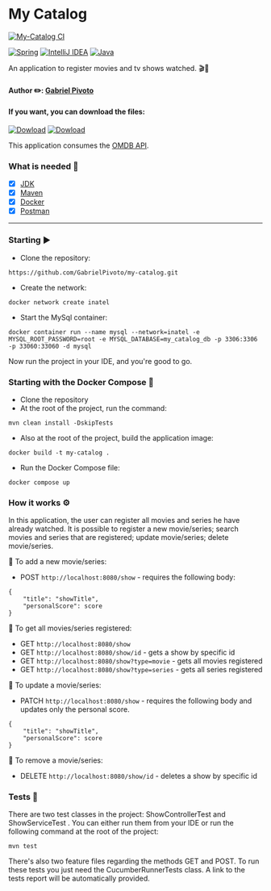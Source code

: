 # My Catalog

[![My-Catalog CI](https://github.com/GabrielPivoto/my-catalog/actions/workflows/build.yml/badge.svg)](https://github.com/GabrielPivoto/my-catalog/actions/workflows/build.yml)

[![Spring](https://img.shields.io/badge/spring-%236DB33F.svg?style=for-the-badge&logo=spring&logoColor=white)](https://spring.io/projects/spring-boot)
[![IntelliJ IDEA](https://img.shields.io/badge/IntelliJIDEA-000000.svg?style=for-the-badge&logo=intellij-idea&logoColor=white)](https://www.jetbrains.com/idea/)
[![Java](https://img.shields.io/badge/java-%23ED8B00.svg?style=for-the-badge&logo=java&logoColor=white)](https://www.oracle.com/br/java/technologies/downloads/)

An application to register movies and tv shows watched. 🎬🍿

<h4 align="left"> 
	Author ✏️: <a href="https://github.com/GabrielPivoto">Gabriel Pivoto</a>
</h4>

#### If you want, you can download the files:

[![Dowload](https://custom-icon-badges.demolab.com/badge/-Presentation-F25237?style=for-the-badge&logo=download&logoColor=white)](https://github.com/GabrielPivoto/my-catalog/raw/master/presentation/My%20Catalog.pdf)
[![Dowload](https://custom-icon-badges.demolab.com/badge/-Model-F25237?style=for-the-badge&logo=download&logoColor=white)](https://github.com/GabrielPivoto/my-catalog/raw/master/modeling/model.png)

This application consumes the [OMDB API](https://www.omdbapi.com/).

### What is needed 🧾
- [x] [JDK](https://www.oracle.com/java/technologies/javase/jdk11-archive-downloads.html)
- [x] [Maven](https://maven.apache.org/download.cgi)
- [x] [Docker](https://www.docker.com/)
- [x] [Postman](https://www.postman.com/)

---
### Starting ▶️

- Clone the repository:

```
https://github.com/GabrielPivoto/my-catalog.git
```
- Create the network:
```
docker network create inatel
```

- Start the MySql container:

```
docker container run --name mysql --network=inatel -e MYSQL_ROOT_PASSWORD=root -e MYSQL_DATABASE=my_catalog_db -p 3306:3306 -p 33060:33060 -d mysql
```

Now run the project in your IDE, and you're good to go.

### Starting with the Docker Compose 🐋

- Clone the repository 
- At the root of the project, run the command:
```
mvn clean install -DskipTests
```
- Also at the root of the project, build the application image:
```
docker build -t my-catalog .
```
- Run the Docker Compose file:
```
docker compose up
```
### How it works ⚙️

In this application, the user can register all movies and series he have already watched. 
It is possible to register a new movie/series; search movies and series that are registered;
 update movie/series; delete movie/series.

🎥 To add a new movie/series:

- POST ``http://localhost:8080/show`` - requires the following body:

```
{
    "title": "showTitle",
    "personalScore": score
}
```
🎥 To get all movies/series registered:

- GET ``http://localhost:8080/show``
- GET ``http://localhost:8080/show/id`` - gets a show by specific id
- GET ``http://localhost:8080/show?type=movie`` - gets all movies registered
- GET ``http://localhost:8080/show?type=series`` - gets all series registered

🎥 To update a movie/series:

- PATCH ``http://localhost:8080/show`` - requires the following body and updates only the personal score.
```
{
    "title": "showTitle",
    "personalScore": score
}
```
🎥 To remove a movie/series:

- DELETE ``http://localhost:8080/show/id`` - deletes a show by specific id

### Tests 🧪

There are two test classes in the project: ShowControllerTest and ShowServiceTest
. You can either run them from your IDE or run the following command
at the root of the project:

```
mvn test
```

There's also two feature files regarding the methods GET and POST.
To run these tests you just need the CucumberRunnerTests class. A
link to the tests report will be automatically provided.